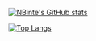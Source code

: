 <!-- ### Hi there 👋 -->



[![NBinte's GitHub stats](https://github-readme-stats.vercel.app/api?username=nbinte&show_icons=true&theme=cobalt)](https://github.com/nbinte/github-readme-stats)

[![Top Langs](https://github-readme-stats.vercel.app/api/top-langs/?username=nbinte&langs_count=10)](https://github.com/nbinte/github-readme-stats)



<!--
**NBinte/NBinte** is a ✨ _special_ ✨ repository because its `README.md` (this file) appears on your GitHub profile.

Here are some ideas to get you started:

- 🔭 I’m currently working on ...
- 🌱 I’m currently learning ...
- 👯 I’m looking to collaborate on ...
- 🤔 I’m looking for help with ...
- 💬 Ask me about ...
- 📫 How to reach me: ...
- 😄 Pronouns: ...
- ⚡ Fun fact: ...
-->

